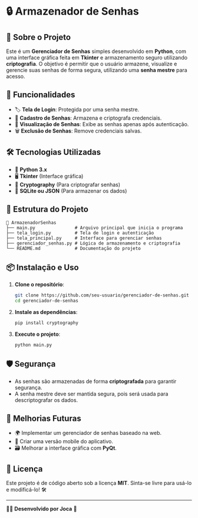 # 🔒 Armazenador de Senhas

## 📌 Sobre o Projeto
Este é um **Gerenciador de Senhas** simples desenvolvido em **Python**, com uma interface gráfica feita em **Tkinter** e armazenamento seguro utilizando **criptografia**. O objetivo é permitir que o usuário armazene, visualize e gerencie suas senhas de forma segura, utilizando uma **senha mestre** para acesso.

## 🚀 Funcionalidades
- 🏷 **Tela de Login**: Protegida por uma senha mestre.
- 🔑 **Cadastro de Senhas**: Armazena e criptografa credenciais.
- 📂 **Visualização de Senhas**: Exibe as senhas apenas após autenticação.
- 🗑 **Exclusão de Senhas**: Remove credenciais salvas.

## 🛠 Tecnologias Utilizadas
- 🐍 **Python 3.x**
- 🖥 **Tkinter** (Interface gráfica)
- 🔐 **Cryptography** (Para criptografar senhas)
- 📂 **SQLite ou JSON** (Para armazenar os dados)

## 📂 Estrutura do Projeto
```
📂 ArmazenadorSenhas
├── main.py               # Arquivo principal que inicia o programa
├── tela_login.py         # Tela de login e autenticação
├── tela_principal.py     # Interface para gerenciar senhas
├── gerenciador_senhas.py # Lógica de armazenamento e criptografia
└── README.md             # Documentação do projeto
```

## 📦 Instalação e Uso
1. **Clone o repositório**:
   ```bash
   git clone https://github.com/seu-usuario/gerenciador-de-senhas.git
   cd gerenciador-de-senhas
   ```

2. **Instale as dependências**:
   ```bash
   pip install cryptography
   ```

3. **Execute o projeto**:
   ```bash
   python main.py
   ```

## 🛡 Segurança
- As senhas são armazenadas de forma **criptografada** para garantir segurança.
- A senha mestre deve ser mantida segura, pois será usada para descriptografar os dados.

## 📌 Melhorias Futuras
- 🌍 Implementar um gerenciador de senhas baseado na web.
- 📲 Criar uma versão mobile do aplicativo.
- 🗃 Melhorar a interface gráfica com **PyQt**.

## 📄 Licença
Este projeto é de código aberto sob a licença **MIT**. Sinta-se livre para usá-lo e modificá-lo! 🛠

---
👩‍💻 **Desenvolvido por Joca** 🚀

